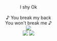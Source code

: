 <p align="center">

<br>
I shy Ok
<br>
<br>
♪ You break my back 
<br>
You won't break me ♪
<br>
<img src="https://xyz.crd.co/assets/images/gallery16/8d27b9b7.gif?v=de6feabd">
<br>
<img src="https://watermelon.crd.co/assets/images/gallery21/fe47a72d.gif?v=6332de85">
<img src="https://watermelon.crd.co/assets/images/gallery21/a65d0947.gif?v=6332de85">










<!--
**deathdelivery/deathdelivery** is a ✨ _special_ ✨ repository because its `README.md` (this file) appears on your GitHub profile.

Here are some ideas to get you started:

- 🔭 I’m currently working on ...
- 🌱 I’m currently learning ...
- 👯 I’m looking to collaborate on ...
- 🤔 I’m looking for help with ...
- 💬 Ask me about ...
- 📫 How to reach me: ...
- 😄 Pronouns: ...
- ⚡ Fun fact: ...
-->
